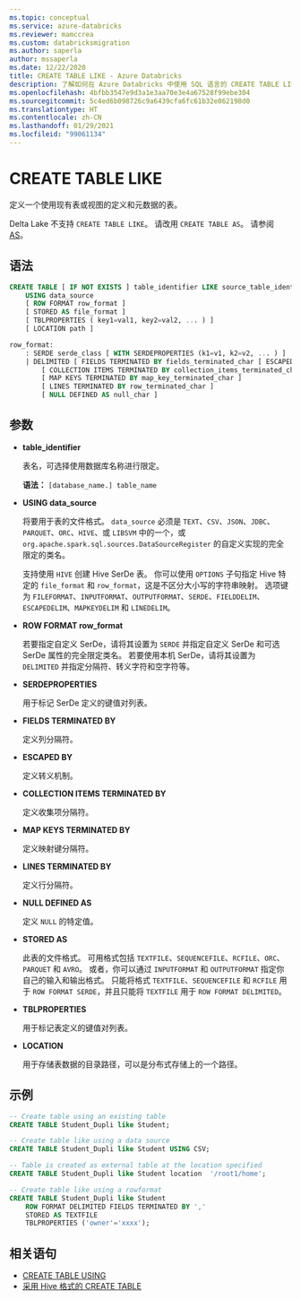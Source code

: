 ```yaml
---
ms.topic: conceptual
ms.service: azure-databricks
ms.reviewer: mamccrea
ms.custom: databricksmigration
ms.author: saperla
author: mssaperla
ms.date: 12/22/2020
title: CREATE TABLE LIKE - Azure Databricks
description: 了解如何在 Azure Databricks 中使用 SQL 语言的 CREATE TABLE LIKE 语法。
ms.openlocfilehash: 4bfbb3547e9d3a1e3aa70e3e4a67528f99ebe304
ms.sourcegitcommit: 5c4ed6b098726c9a6439cfa6fc61b32e062198d0
ms.translationtype: HT
ms.contentlocale: zh-CN
ms.lasthandoff: 01/29/2021
ms.locfileid: "99061134"
---
```

# <a name="create-table-like"></a>CREATE TABLE LIKE

定义一个使用现有表或视图的定义和元数据的表。

Delta Lake 不支持 ``CREATE TABLE LIKE``。 请改用 ``CREATE TABLE AS``。 请参阅 [AS](sql-ref-syntax-ddl-create-table-datasource.md#as)。

## <a name="syntax"></a>语法

```sql
CREATE TABLE [ IF NOT EXISTS ] table_identifier LIKE source_table_identifier
    USING data_source
    [ ROW FORMAT row_format ]
    [ STORED AS file_format ]
    [ TBLPROPERTIES ( key1=val1, key2=val2, ... ) ]
    [ LOCATION path ]

row_format:
    : SERDE serde_class [ WITH SERDEPROPERTIES (k1=v1, k2=v2, ... ) ]
    | DELIMITED [ FIELDS TERMINATED BY fields_terminated_char [ ESCAPED BY escaped_char ] ]
        [ COLLECTION ITEMS TERMINATED BY collection_items_terminated_char ]
        [ MAP KEYS TERMINATED BY map_key_terminated_char ]
        [ LINES TERMINATED BY row_terminated_char ]
        [ NULL DEFINED AS null_char ]
```

## <a name="parameters"></a>参数

* **table_identifier**

  表名，可选择使用数据库名称进行限定。

  **语法：** ``[database_name.] table_name``

* **USING data_source**

  将要用于表的文件格式。 ``data_source`` 必须是 ``TEXT``、``CSV``、``JSON``、``JDBC``、``PARQUET``、``ORC``、``HIVE``、或 ``LIBSVM`` 中的一个，或 ``org.apache.spark.sql.sources.DataSourceRegister`` 的自定义实现的完全限定的类名。

  支持使用 ``HIVE`` 创建 Hive SerDe 表。 你可以使用 ``OPTIONS`` 子句指定 Hive 特定的 ``file_format`` 和 ``row_format``，这是不区分大小写的字符串映射。 选项键为 ``FILEFORMAT``、``INPUTFORMAT``、``OUTPUTFORMAT``、``SERDE``、``FIELDDELIM``、``ESCAPEDELIM``、``MAPKEYDELIM`` 和 ``LINEDELIM``。

* **ROW FORMAT row_format**

  若要指定自定义 SerDe，请将其设置为 ``SERDE`` 并指定自定义 SerDe 和可选 SerDe 属性的完全限定类名。 若要使用本机 SerDe，请将其设置为 ``DELIMITED`` 并指定分隔符、转义字符和空字符等。

* **SERDEPROPERTIES**

  用于标记 SerDe 定义的键值对列表。

* **FIELDS TERMINATED BY**

  定义列分隔符。

* **ESCAPED BY**

  定义转义机制。

* **COLLECTION ITEMS TERMINATED BY**

  定义收集项分隔符。

* **MAP KEYS TERMINATED BY**

  定义映射键分隔符。

* **LINES TERMINATED BY**

  定义行分隔符。

* **NULL DEFINED AS**

  定义 ``NULL`` 的特定值。

* **STORED AS**

  此表的文件格式。 可用格式包括 ``TEXTFILE``、``SEQUENCEFILE``、``RCFILE``、``ORC``、``PARQUET`` 和 ``AVRO``。 或者，你可以通过 ``INPUTFORMAT`` 和 ``OUTPUTFORMAT`` 指定你自己的输入和输出格式。 只能将格式 ``TEXTFILE``、``SEQUENCEFILE`` 和 ``RCFILE`` 用于 ``ROW FORMAT SERDE``，并且只能将 ``TEXTFILE`` 用于 ``ROW FORMAT DELIMITED``。

* **TBLPROPERTIES**

  用于标记表定义的键值对列表。

* **LOCATION**

  用于存储表数据的目录路径，可以是分布式存储上的一个路径。

## <a name="examples"></a>示例

```sql
-- Create table using an existing table
CREATE TABLE Student_Dupli like Student;

-- Create table like using a data source
CREATE TABLE Student_Dupli like Student USING CSV;

-- Table is created as external table at the location specified
CREATE TABLE Student_Dupli like Student location  '/root1/home';

-- Create table like using a rowformat
CREATE TABLE Student_Dupli like Student
    ROW FORMAT DELIMITED FIELDS TERMINATED BY ','
    STORED AS TEXTFILE
    TBLPROPERTIES ('owner'='xxxx');
```

## <a name="related-statements"></a>相关语句

* [CREATE TABLE USING](sql-ref-syntax-ddl-create-table-datasource.md)
* [采用 Hive 格式的 CREATE TABLE](sql-ref-syntax-ddl-create-table-hiveformat.md)